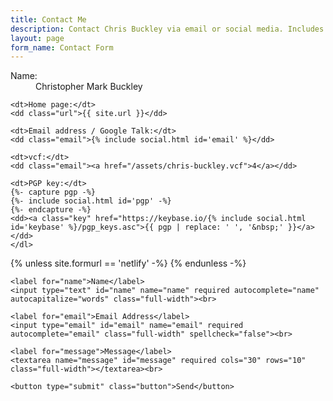 ```yaml
---
title: Contact Me
description: Contact Chris Buckley via email or social media. Includes PGP keys for private messages.
layout: page
form_name: Contact Form
---
```


<div id="contact">
  <div class="contact__content">
    <dl class="vcard">
    <dt>Name:</dt>
    <dd class="fn n"><span class="given-name">Christopher</span> <span class="additional-name">Mark</span> <span class="family-name">Buckley</span></dd>

    <dt>Home page:</dt>
    <dd class="url">{{ site.url }}</dd>

    <dt>Email address / Google Talk:</dt>
    <dd class="email">{% include social.html id='email' %}</dd>

    <dt>vcf:</dt>
    <dd class="email"><a href="/assets/chris-buckley.vcf">4</a></dd>

    <dt>PGP key:</dt>
    {%- capture pgp -%}
    {%- include social.html id='pgp' -%}
    {%- endcapture -%}
    <dd><a class="key" href="https://keybase.io/{% include social.html id='keybase' %}/pgp_keys.asc">{{ pgp | replace: ' ', '&nbsp;' }}</a></dd>
    </dl>
  </div>
  <form {% if site.netlify_form %}data-netlify="true" {% endif -%}
    name="{{ page.form_name }}" class="contact__form xhr" method="post" data-message-success="Thanks! Your message was sent." data-message-error="Sorry, your message could not be sent.">
    {% unless site.formurl == 'netlify' -%}
      <input type="hidden" name="form-name" value="{{ page.form_name }}" />
    {% endunless -%}

    <label for="name">Name</label>
    <input type="text" id="name" name="name" required autocomplete="name" autocapitalize="words" class="full-width"><br>

    <label for="email">Email Address</label>
    <input type="email" id="email" name="email" required autocomplete="email" class="full-width" spellcheck="false"><br>

    <label for="message">Message</label>
    <textarea name="message" id="message" required cols="30" rows="10" class="full-width"></textarea><br>

    <button type="submit" class="button">Send</button>
  </form>
</div>
